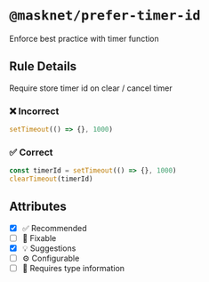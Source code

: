 <!-- begin title -->

# `@masknet/prefer-timer-id`

Enforce best practice with timer function

<!-- end title -->

## Rule Details

Require store timer id on clear / cancel timer

### :x: Incorrect

```ts
setTimeout(() => {}, 1000)
```

### :white_check_mark: Correct

```ts
const timerId = setTimeout(() => {}, 1000)
clearTimeout(timerId)
```

## Attributes

<!-- begin attributes -->

- [x] :white_check_mark: Recommended
- [ ] :wrench: Fixable
- [x] :bulb: Suggestions
- [ ] :gear: Configurable
- [ ] :thought_balloon: Requires type information

<!-- end attributes -->
